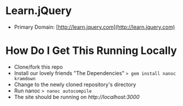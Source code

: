 # Learn.jQuery

* Primary Domain: [http://learn.jquery.com](http://learn.jquery.com)

# How Do I Get This Running Locally

* Clone/fork this repo
* Install our lovely friends "The Dependencies"
`> gem install nanoc kramdown`
* Change to the newly cloned repository's directory
* Run nanoc
`> nanoc autocompile`
* The site should be running on _http://localhost:3000_

